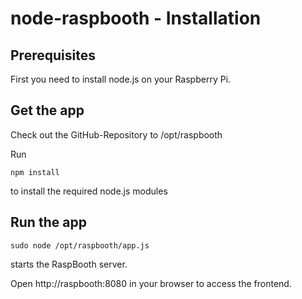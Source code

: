 # node-raspbooth - Installation

## Prerequisites

First you need to install node.js on your Raspberry Pi.

## Get the app

Check out the GitHub-Repository to /opt/raspbooth

Run

	npm install

to install the required node.js modules

## Run the app

	sudo node /opt/raspbooth/app.js

starts the RaspBooth server.

Open http://raspbooth:8080 in your browser to access the frontend.

